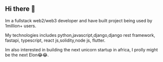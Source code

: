 ## Hi there 👋
Im a fullstack web2/web3 developer and have built project being used by 1million+ users.

My technologies includes python,javascript,django,django rest framework, fastapi, typescript, react js,solidity,node js, flutter.

Im also interested in building the next unicorn startup in africa, I  prolly might be the next Elon😂😂.

<!--
**drex007/drex007** 
✨ _special_ ✨ repository because its `README.md` (this file) appears on your GitHub profile.

Here are some ideas to get you started:

- 🔭 I’m currently working on ...
- 🌱 I’m currently learning ...
- 👯 I’m looking to collaborate on ...
- 🤔 I’m looking for help with ...
- 💬 Ask me about ...
- 📫 How to reach me: ...
- 😄 Pronouns: ...
- ⚡ Fun fact: ...
-->
